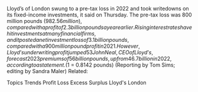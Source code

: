 Lloyd’s of London swung to a pre-tax loss in 2022 and took writedowns on its fixed-income investments, it said on Thursday.
The pre-tax loss was 800 million pounds ($982.56 million), compared with a profit of 2.3 billion pounds a year earlier.
Rising interest rates have hit investments at many financial firms, and it posted a net investment loss of 3.1 billion pounds, compared with a 900 million pound profit in 2021.
However, Lloyd’s underwriting profit jumped 53% to 2.6 billion pounds. Higher premium rates have helped insurers’ underwriting profits in recent years.
John Neal, CEO of Lloyd’s, forecast 2023 premiums of 56 billion pounds, up from 46.7 billion in 2022, according to a statement.
($1 = 0.8142 pounds)
(Reporting by Tom Sims; editing by Sandra Maler)
Related:

Topics
Trends
Profit Loss
Excess Surplus
Lloyd's
London
